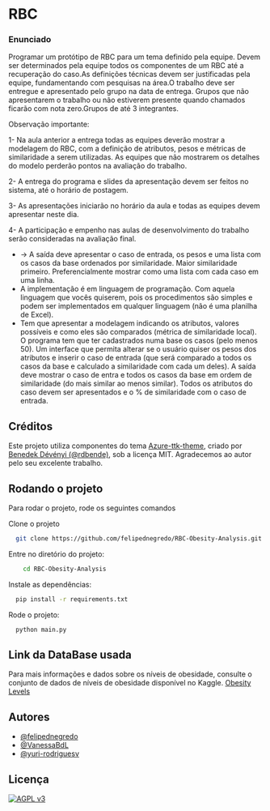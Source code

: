 
# RBC

### Enunciado

Programar um protótipo de RBC para um tema definido pela equipe. Devem ser determinados pela equipe todos os componentes de um RBC até a recuperação do caso.As definições técnicas devem ser justificadas pela equipe, fundamentando com pesquisas na área.O trabalho deve ser entregue e apresentado pelo grupo na data de entrega. Grupos que não apresentarem o trabalho ou não estiverem presente quando chamados ficarão com nota zero.Grupos de até 3 integrantes.

Observação importante:

1- Na aula anterior a entrega todas as equipes deverão mostrar a modelagem do RBC, com a definição de atributos, pesos e métricas de similaridade a serem utilizadas. As equipes que não mostrarem os detalhes do modelo perderão pontos na avaliação do trabalho.

2- A entrega do programa e slides da apresentação devem ser feitos no sistema, até o horário de postagem. 

3- As apresentações iniciarão no horário da aula e todas as equipes devem apresentar neste dia.

4- A participação e empenho nas aulas de desenvolvimento do trabalho serão consideradas na avaliação final.

- -> A saída deve apresentar o caso de entrada, os pesos e uma lista com os casos da base ordenados por similaridade. Maior similaridade primeiro. Preferencialmente mostrar como uma lista com cada caso em uma linha.
- A implementação é em linguagem de programação. Com aquela linguagem que vocês quiserem, pois os procedimentos são simples e podem ser implementados em qualquer linguagem (não é uma planilha de Excel).
- Tem que apresentar a modelagem indicando os atributos, valores possíveis e como eles são comparados (métrica de similaridade local). O programa tem que ter cadastrados numa base os casos (pelo menos 50). Um interface que permita alterar se o usuário quiser os pesos dos atributos e inserir o caso de entrada (que será comparado a todos os casos da base e calculado a similaridade com cada um deles). A saída deve mostrar o caso de entra e todos os casos da base em ordem de similaridade (do mais similar ao menos similar). Todos os atributos do caso devem ser apresentados e o % de similaridade com o caso de entrada.



## Créditos

Este projeto utiliza componentes do tema [Azure-ttk-theme](https://github.com/rdbende/Azure-ttk-theme/tree/main), criado por [Benedek Dévényi (@rdbende)](https://github.com/rdbende), sob a licença MIT. Agradecemos ao autor pelo seu excelente trabalho.


## Rodando o projeto

Para rodar o projeto, rode os seguintes comandos

Clone o projeto

```bash
  git clone https://github.com/felipednegredo/RBC-Obesity-Analysis.git
```

Entre no diretório do projeto:

```bash
    cd RBC-Obesity-Analysis
```

Instale as dependências:

```bash
  pip install -r requirements.txt
```

Rode o projeto:

```bash
  python main.py
```

## Link da DataBase usada
Para mais informações e dados sobre os níveis de obesidade, consulte o conjunto de dados de níveis de obesidade disponível no Kaggle.
[Obesity Levels](https://www.kaggle.com/datasets/fatemehmehrparvar/obesity-levels)

## Autores

- [@felipednegredo](https://github.com/felipednegredo)
- [@VanessaBdL](https://github.com/VanessaBdL)
- [@yuri-rodriguesv](https://github.com/yuri-rodriguesv)

## Licença
[![AGPL v3](https://img.shields.io/badge/License-AGPLv3-blue.svg)](https://www.gnu.org/licenses/agpl-3.0)

